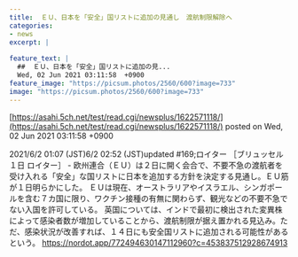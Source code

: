 ```yaml
---
title:  ＥＵ、日本を「安全」国リストに追加の見通し　渡航制限解除へ  
categories:
- news
excerpt: |
  
feature_text: |
  ##  ＥＵ、日本を「安全」国リストに追加の見...
  Wed, 02 Jun 2021 03:11:58  +0900
feature_image: "https://picsum.photos/2560/600?image=733"
image: "https://picsum.photos/2560/600?image=733"
---
```


[https://asahi.5ch.net/test/read.cgi/newsplus/1622571118/](https://asahi.5ch.net/test/read.cgi/newsplus/1622571118/)
posted on Wed, 02 Jun 2021 03:11:58  +0900

<!--more-->

2021/6/2 01:07 (JST)6/2 02:52 (JST)updated #169;ロイター ［ブリュッセル １日 ロイター］ - 欧州連合（ＥＵ）は２日に開く会合で、不要不急の渡航者を受け入れる「安全」な国リストに日本を追加する方針を決定する見通し。ＥＵ筋が１日明らかにした。 ＥＵは現在、オーストラリアやイスラエル、シンガポールを含む７カ国に限り、ワクチン接種の有無に関わらず、観光などの不要不急でない入国を許可している。 英国については、インドで最初に検出された変異株によって感染者数が増加していることから、渡航制限が据え置かれる見込み。ただ、感染状況が改善すれば、１４日にも安全国リストに追加される可能性があるという。 https://nordot.app/772494630147112960?c=453837512928674913
